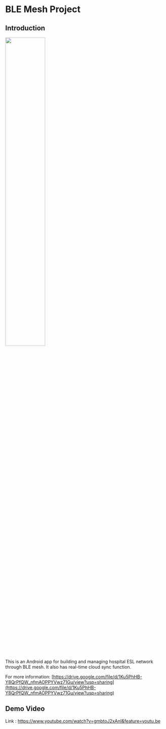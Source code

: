 # BLE Mesh Project

## Introduction

<img decoding="async" src="https://pda.104.com.tw/profile/images/achievement_img1?vno=761i2q5zd" width="50%">

This is an Android app for building and managing hospital ESL network through BLE mesh. It also has real-time cloud sync function.

For more information: 
[https://drive.google.com/file/d/1Ku5PhHB-Y8QrPfQW_nfmAOPPYVwz71Gu/view?usp=sharing](https://drive.google.com/file/d/1Ku5PhHB-Y8QrPfQW_nfmAOPPYVwz71Gu/view?usp=sharing)

## Demo Video
Link : https://www.youtube.com/watch?v=gmbtoJ2xAnI&feature=youtu.be

